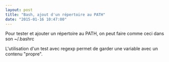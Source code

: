 ```yaml
---
layout: post
title: "Bash, ajout d'un répertoire au PATH"
date: "2015-01-16 10:47:00"
---
```

Pour tester et ajouter un répertoire au PATH, on peut faire comme ceci dans son ~/.bashrc

<script src="http://pastebin.com/embed_js.php?i=6xarmj9b"></script>

L'utilisation d'un test avec regexp permet de garder une variable avec un contenu "propre".

